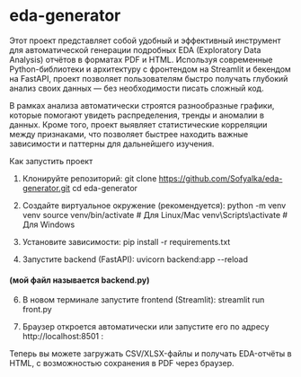# eda-generator
Этот проект представляет собой удобный и эффективный инструмент для автоматической генерации подробных EDA (Exploratory Data Analysis) отчётов в форматах PDF и HTML.
Используя современные Python-библиотеки и архитектуру с фронтендом на Streamlit и бекендом на FastAPI, проект позволяет пользователям быстро получать глубокий анализ своих данных — без необходимости писать сложный код.

В рамках анализа автоматически строятся разнообразные графики, которые помогают увидеть распределения, тренды и аномалии в данных. Кроме того, проект выявляет статистические корреляции между признаками, что позволяет быстрее находить важные зависимости и паттерны для дальнейшего изучения.

Как запустить проект

1.	Клонируйте репозиторий:
  git clone https://github.com/Sofyalka/eda-generator.git
  cd eda-generator

2.	Создайте виртуальное окружение (рекомендуется):
  python -m venv venv
  source venv/bin/activate  # Для Linux/Mac
  venv\Scripts\activate     # Для Windows

3.	Установите зависимости:
  pip install -r requirements.txt

4.	Запустите backend (FastAPI):
  uvicorn backend:app --reload
   #### (мой файл называется backend.py)
  	
6.	В новом терминале запустите frontend (Streamlit):
  streamlit run front.py

7.	Браузер откроется автоматически или запустите его по адресу http://localhost:8501 :

Теперь вы можете загружать CSV/XLSX-файлы и получать EDA-отчёты в HTML, с возможностью сохранения в PDF через браузер.
   
